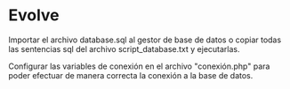 # Evolve
Importar el archivo database.sql al gestor de base de datos o copiar todas las sentencias sql del archivo script_database.txt y ejecutarlas.

Configurar las variables de conexión en el archivo "conexión.php" para poder efectuar de manera correcta la conexión a la base de datos.
